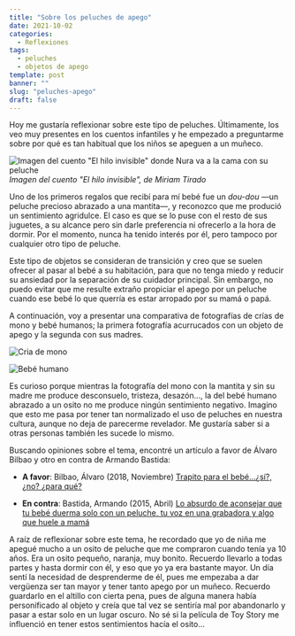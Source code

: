 ```yaml
---
title: "Sobre los peluches de apego"
date: 2021-10-02
categories:
  - Reflexiones
tags:
  - peluches
  - objetos de apego
template: post
banner: ""
slug: "peluches-apego"
draft: false
---
```


Hoy me gustaría reflexionar sobre este tipo de peluches. Últimamente, los veo muy presentes en los cuentos infantiles y he empezado a preguntarme sobre por qué es tan habitual que los niños se apeguen a un muñeco.

![Imagen del cuento "El hilo invisible" donde Nura va a la cama con su peluche](https://i.imgur.com/9tNx27x.jpeg)
*Imagen del cuento "El hilo invisible", de Miriam Tirado*

Uno de los primeros regalos que recibí para mí bebé fue un *dou-dou* —un peluche precioso abrazado a una mantita—, y reconozco que me produció un sentimiento agridulce. El caso es que se lo puse con el resto de sus juguetes, a su alcance pero sin darle preferencia ni ofrecerlo a la hora de dormir. Por el momento, nunca ha tenido interés por él, pero tampoco por cualquier otro tipo de peluche.

Este tipo de objetos se consideran de transición y creo que se suelen ofrecer al pasar al bebé a su habitación, para que no tenga miedo y reducir su ansiedad por la separación de su cuidador principal. Sin embargo, no puedo evitar que me resulte extraño propiciar el apego por un peluche cuando ese bebé lo que querría es estar arropado por su mamá o papá.

A continuación, voy a presentar una comparativa de fotografías de crías de mono y bebé humanos; la primera fotografía acurrucados con un objeto de apego y la segunda con sus madres. 

![Cria de mono](https://i.imgur.com/ewWDXaH.png)

![Bebé humano](https://i.imgur.com/aIk8XGY.png)

Es curioso porque mientras la fotografía del mono con la mantita y sin su madre me produce desconsuelo, tristeza, desazón..., la del bebé humano abrazado a un osito no me produce ningún sentimiento negativo. Imagino que esto me pasa por tener tan normalizado el uso de peluches en nuestra cultura, aunque no deja de parecerme revelador. Me gustaría saber si a otras personas también les sucede lo mismo. 

Buscando opiniones sobre el tema, encontré un artículo a favor de Álvaro Bilbao y otro en contra de Armando Bastida:

- **A favor**: Bilbao, Álvaro (2018, Noviembre) [Trapito para el bebé…¿sí?, ¿no? ¿para qué?](https://alvarobilbao.com/trapito-para-el-bebe-si-no-para-que)

- **En contra**: Bastida, Armando (2015, Abril) [Lo absurdo de aconsejar que tu bebé duerma solo con un peluche, tu voz en una grabadora y algo que huele a mamá](https://www.bebesymas.com/ser-padres/lo-absurdo-de-dejar-a-tu-bebe-durmiendo-solo-con-un-peluche-tu-voz-en-una-grabadora-y-algo-que-huele-a-mama)

A raíz de reflexionar sobre este tema, he recordado que yo de niña me apegué mucho a un osito de peluche que me compraron cuando tenía ya 10 años. Era un osito pequeño, naranja, muy bonito. Recuerdo llevarlo a todas partes y hasta dormir con él, y eso que yo ya era bastante mayor. Un día sentí la necesidad de desprenderme de él, pues me empezaba a dar vergüenza ser tan mayor y tener tanto apego por un muñeco. Recuerdo guardarlo en el altillo con cierta pena, pues de alguna manera había personificado al objeto y creía que tal vez se sentiría mal por abandonarlo y pasar a estar solo en un lugar oscuro. No sé si la película de Toy Story me influenció en tener estos sentimientos hacía el osito... 


